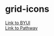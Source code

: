 # grid-icons

[Link to BYUI](https://byuitechops.github.io/grid-icons/index-byui.html)  
[Link to Pathway](https://byuitechops.github.io/grid-icons/index-pathway.html)